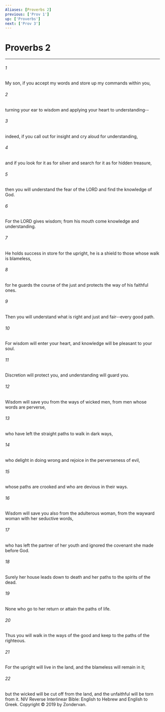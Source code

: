 ```yaml
---
Aliases: [Proverbs 2]
previous: ['Prov 1']
up: ['Proverbs']
next: ['Prov 3']
---
```

# Proverbs 2

***


###### 1 
My son, if you accept my words and store up my commands within you, 

###### 2 
turning your ear to wisdom and applying your heart to understanding-- 

###### 3 
indeed, if you call out for insight and cry aloud for understanding, 

###### 4 
and if you look for it as for silver and search for it as for hidden treasure, 

###### 5 
then you will understand the fear of the LORD and find the knowledge of God. 

###### 6 
For the LORD gives wisdom; from his mouth come knowledge and understanding. 

###### 7 
He holds success in store for the upright, he is a shield to those whose walk is blameless, 

###### 8 
for he guards the course of the just and protects the way of his faithful ones. 

###### 9 
Then you will understand what is right and just and fair--every good path. 

###### 10 
For wisdom will enter your heart, and knowledge will be pleasant to your soul. 

###### 11 
Discretion will protect you, and understanding will guard you. 

###### 12 
Wisdom will save you from the ways of wicked men, from men whose words are perverse, 

###### 13 
who have left the straight paths to walk in dark ways, 

###### 14 
who delight in doing wrong and rejoice in the perverseness of evil, 

###### 15 
whose paths are crooked and who are devious in their ways. 

###### 16 
Wisdom will save you also from the adulterous woman, from the wayward woman with her seductive words, 

###### 17 
who has left the partner of her youth and ignored the covenant she made before God. 

###### 18 
Surely her house leads down to death and her paths to the spirits of the dead. 

###### 19 
None who go to her return or attain the paths of life. 

###### 20 
Thus you will walk in the ways of the good and keep to the paths of the righteous. 

###### 21 
For the upright will live in the land, and the blameless will remain in it; 

###### 22 
but the wicked will be cut off from the land, and the unfaithful will be torn from it. NIV Reverse Interlinear Bible: English to Hebrew and English to Greek. Copyright © 2019 by Zondervan.
